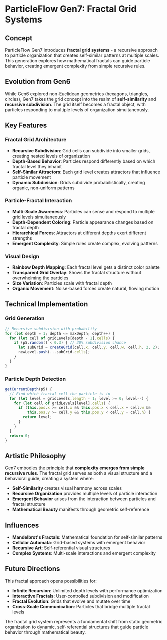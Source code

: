 # ParticleFlow Gen7: Fractal Grid Systems

## Concept

ParticleFlow Gen7 introduces **fractal grid systems** - a recursive approach to particle organization that creates self-similar patterns at multiple scales. This generation explores how mathematical fractals can guide particle behavior, creating emergent complexity from simple recursive rules.

## Evolution from Gen6

While Gen6 explored non-Euclidean geometries (hexagons, triangles, circles), Gen7 takes the grid concept into the realm of **self-similarity** and **recursive subdivision**. The grid itself becomes a fractal object, with particles responding to multiple levels of organization simultaneously.

## Key Features

### Fractal Grid Architecture
- **Recursive Subdivision**: Grid cells can subdivide into smaller grids, creating nested levels of organization
- **Depth-Based Behavior**: Particles respond differently based on which fractal level they inhabit
- **Self-Similar Attractors**: Each grid level creates attractors that influence particle movement
- **Dynamic Subdivision**: Grids subdivide probabilistically, creating organic, non-uniform patterns

### Particle-Fractal Interaction
- **Multi-Scale Awareness**: Particles can sense and respond to multiple grid levels simultaneously
- **Depth-Dependent Coloring**: Particle appearance changes based on fractal depth
- **Hierarchical Forces**: Attractors at different depths exert different strengths
- **Emergent Complexity**: Simple rules create complex, evolving patterns

### Visual Design
- **Rainbow Depth Mapping**: Each fractal level gets a distinct color palette
- **Transparent Grid Overlay**: Shows the fractal structure without overwhelming the particles
- **Size Variation**: Particles scale with fractal depth
- **Organic Movement**: Noise-based forces create natural, flowing motion

## Technical Implementation

### Grid Generation
```javascript
// Recursive subdivision with probability
for (let depth = 1; depth <= maxDepth; depth++) {
  for (let cell of gridLevels[depth - 1].cells) {
    if (p5.random() < 0.3) { // 30% subdivision chance
      let subGrid = createGrid(cell.x, cell.y, cell.w, cell.h, 2, 2);
      newLevel.push(...subGrid.cells);
    }
  }
}
```

### Particle Depth Detection
```javascript
getCurrentDepth(p5) {
  // Find which fractal cell the particle is in
  for (let level = gridLevels.length - 1; level >= 0; level--) {
    for (let cell of gridLevels[level].cells) {
      if (this.pos.x >= cell.x && this.pos.x < cell.x + cell.w &&
          this.pos.y >= cell.y && this.pos.y < cell.y + cell.h) {
        return level;
      }
    }
  }
  return 0;
}
```

## Artistic Philosophy

Gen7 embodies the principle that **complexity emerges from simple recursive rules**. The fractal grid serves as both a visual structure and a behavioral guide, creating a system where:

- **Self-Similarity** creates visual harmony across scales
- **Recursive Organization** provides multiple levels of particle interaction
- **Emergent Behavior** arises from the interaction between particles and fractal structure
- **Mathematical Beauty** manifests through geometric self-reference

## Influences

- **Mandelbrot's Fractals**: Mathematical foundation for self-similar patterns
- **Cellular Automata**: Grid-based systems with emergent behavior
- **Recursive Art**: Self-referential visual structures
- **Complex Systems**: Multi-scale interactions and emergent complexity

## Future Directions

This fractal approach opens possibilities for:
- **Infinite Recursion**: Unlimited depth levels with performance optimization
- **Interactive Fractals**: User-controlled subdivision and modification
- **Fractal Evolution**: Grids that evolve and mutate over time
- **Cross-Scale Communication**: Particles that bridge multiple fractal levels

The fractal grid system represents a fundamental shift from static geometric organization to dynamic, self-referential structures that guide particle behavior through mathematical beauty. 
